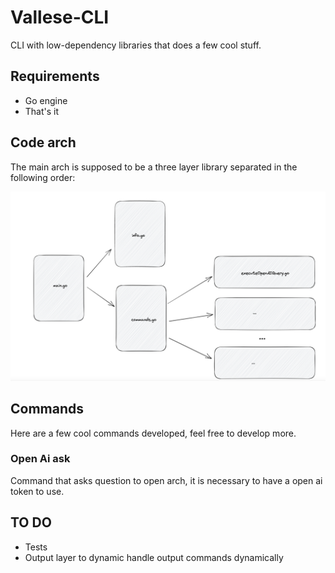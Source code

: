 # Vallese-CLI

CLI with low-dependency libraries that does a few cool stuff.

## Requirements

- Go engine
- That's it

## Code arch

The main arch is supposed to be a three layer library separated in the following order:

![Alt text](code-arch.png "Title")

## Commands
Here are a few cool commands developed, feel free to develop more.

### Open Ai ask
Command that asks question to open arch, it is necessary to have a open ai token to use.

## TO DO
- Tests 
- Output layer to dynamic handle output commands dynamically